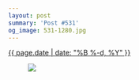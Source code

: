 ```yaml
---
layout: post
summary: 'Post #531'
og_image: 531-1280.jpg
---
```


<div class="post">
 <time>
  <a href="/531">
   {{ page.date | date: "%B %-d, %Y" }}
  </a>
 </time>
 <a href="/531">
  <figure data-taken="8/24/2016">
   <img sizes="(min-width: 700px) 50vw, calc(100vw - 2rem)" src="{{ site.assets_url }}/531-640.jpg" srcset="{{ site.assets_url }}/531-320.jpg 320w, {{ site.assets_url }}/531-640.jpg 640w, {{ site.assets_url }}/531-960.jpg 960w, {{ site.assets_url }}/531-1280.jpg 1280w"/>
  </figure>
 </a>
</div>
